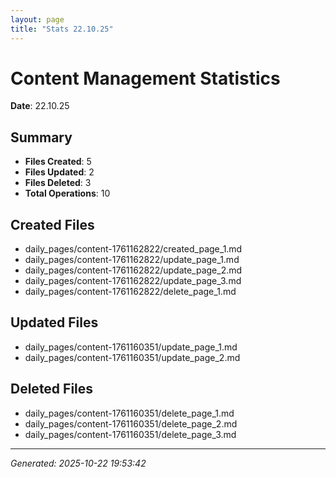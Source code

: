 ```yaml
---
layout: page
title: "Stats 22.10.25"
---
```


# Content Management Statistics

**Date**: 22.10.25

## Summary

- **Files Created**: 5
- **Files Updated**: 2  
- **Files Deleted**: 3
- **Total Operations**: 10

## Created Files

- daily_pages/content-1761162822/created_page_1.md
- daily_pages/content-1761162822/update_page_1.md
- daily_pages/content-1761162822/update_page_2.md
- daily_pages/content-1761162822/update_page_3.md
- daily_pages/content-1761162822/delete_page_1.md

## Updated Files

- daily_pages/content-1761160351/update_page_1.md
- daily_pages/content-1761160351/update_page_2.md

## Deleted Files

- daily_pages/content-1761160351/delete_page_1.md
- daily_pages/content-1761160351/delete_page_2.md
- daily_pages/content-1761160351/delete_page_3.md

---
*Generated: 2025-10-22 19:53:42*
